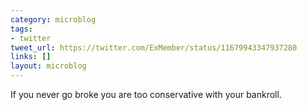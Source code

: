 ```yaml
---
category: microblog
tags:
- twitter
tweet_url: https://twitter.com/ExMember/status/11679943347937280
links: []
layout: microblog
---
```

If you never go broke you are too conservative with your bankroll.
